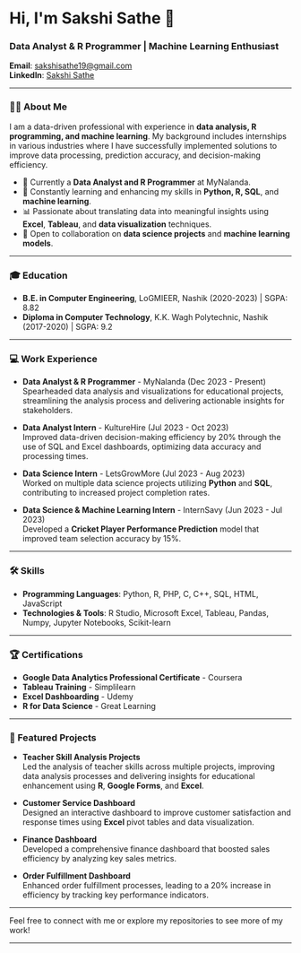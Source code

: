 # Hi, I'm Sakshi Sathe 👋 
 
### Data Analyst & R Programmer | Machine Learning Enthusiast

**Email**: [sakshisathe19@gmail.com](mailto:sakshisathe19@gmail.com)  
**LinkedIn**: [Sakshi Sathe](https://www.linkedin.com/in/sakshi-sathe/) 

---

### 👩‍💻 About Me
I am a data-driven professional with experience in **data analysis, R programming, and machine learning**. My background includes internships in various industries where I have successfully implemented solutions to improve data processing, prediction accuracy, and decision-making efficiency.

- 💼 Currently a **Data Analyst and R Programmer** at MyNalanda.
- 🌱 Constantly learning and enhancing my skills in **Python, R, SQL**, and **machine learning**.
- 📊 Passionate about translating data into meaningful insights using **Excel**, **Tableau**, and **data visualization** techniques.
- 🤝 Open to collaboration on **data science projects** and **machine learning models**.

---

### 🎓 Education
- **B.E. in Computer Engineering**, LoGMIEER, Nashik (2020-2023) | SGPA: 8.82  
- **Diploma in Computer Technology**, K.K. Wagh Polytechnic, Nashik (2017-2020) | SGPA: 9.2

---

### 💻 Work Experience
- **Data Analyst & R Programmer** - MyNalanda (Dec 2023 - Present)  
  Spearheaded data analysis and visualizations for educational projects, streamlining the analysis process and delivering actionable insights for stakeholders.

- **Data Analyst Intern** - KultureHire (Jul 2023 - Oct 2023)  
  Improved data-driven decision-making efficiency by 20% through the use of SQL and Excel dashboards, optimizing data accuracy and processing times.

- **Data Science Intern** - LetsGrowMore (Jul 2023 - Aug 2023)  
  Worked on multiple data science projects utilizing **Python** and **SQL**, contributing to increased project completion rates.

- **Data Science & Machine Learning Intern** - InternSavy (Jun 2023 - Jul 2023)  
  Developed a **Cricket Player Performance Prediction** model that improved team selection accuracy by 15%.

---

### 🛠️ Skills
- **Programming Languages**: Python, R, PHP, C, C++, SQL, HTML, JavaScript  
- **Technologies & Tools**: R Studio, Microsoft Excel, Tableau, Pandas, Numpy, Jupyter Notebooks, Scikit-learn  

---

### 🏆 Certifications
- **Google Data Analytics Professional Certificate** - Coursera  
- **Tableau Training** - Simplilearn  
- **Excel Dashboarding** - Udemy  
- **R for Data Science** - Great Learning  

---

### 🌟 Featured Projects
- **Teacher Skill Analysis Projects**  
  Led the analysis of teacher skills across multiple projects, improving data analysis processes and delivering insights for educational enhancement using **R**, **Google Forms**, and **Excel**.

- **Customer Service Dashboard**  
  Designed an interactive dashboard to improve customer satisfaction and response times using **Excel** pivot tables and data visualization.

- **Finance Dashboard**  
  Developed a comprehensive finance dashboard that boosted sales efficiency by analyzing key sales metrics.

- **Order Fulfillment Dashboard**  
  Enhanced order fulfillment processes, leading to a 20% increase in efficiency by tracking key performance indicators.

---

Feel free to connect with me or explore my repositories to see more of my work!

---
